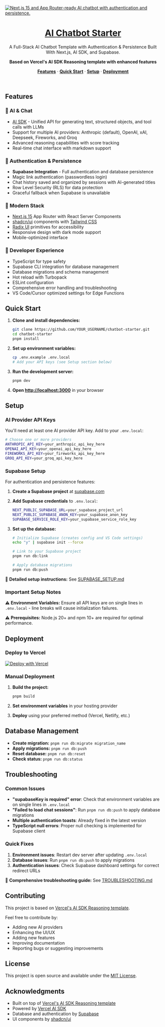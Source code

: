 <a href="https://github.com/YOUR_USERNAME/chatbot-starter">
  <img alt="Next.js 15 and App Router-ready AI chatbot with authentication and persistence." src="app/opengraph-image.png">
  <h1 align="center">AI Chatbot Starter</h1>
</a>

<p align="center">
  A Full-Stack AI Chatbot Template with Authentication & Persistence Built With Next.js, AI SDK, and Supabase.
</p>

<p align="center">
  <strong>Based on Vercel's AI SDK Reasoning template with enhanced features</strong>
</p>

<p align="center">
  <a href="#features"><strong>Features</strong></a> ·
  <a href="#quick-start"><strong>Quick Start</strong></a> ·
  <a href="#setup"><strong>Setup</strong></a> ·
  <a href="#deployment"><strong>Deployment</strong></a>
</p>
<br/>

## Features

### 🤖 AI & Chat

- [AI SDK](https://sdk.vercel.ai/docs) - Unified API for generating text, structured objects, and tool calls with LLMs
- Support for multiple AI providers: Anthropic (default), OpenAI, xAI, Deepseek, Fireworks, and Groq
- Advanced reasoning capabilities with score tracking
- Real-time chat interface with markdown support

### 🔐 Authentication & Persistence

- **Supabase Integration** - Full authentication and database persistence
- Magic link authentication (passwordless login)
- Chat history saved and organized by sessions with AI-generated titles
- Row Level Security (RLS) for data protection
- Graceful fallback when Supabase is unavailable

### 🎨 Modern Stack

- [Next.js 15](https://nextjs.org) App Router with React Server Components
- [shadcn/ui](https://ui.shadcn.com) components with [Tailwind CSS](https://tailwindcss.com)
- [Radix UI](https://radix-ui.com) primitives for accessibility
- Responsive design with dark mode support
- Mobile-optimized interface

### 🚀 Developer Experience

- TypeScript for type safety
- Supabase CLI integration for database management
- Database migrations and schema management
- Hot reload with Turbopack
- ESLint configuration
- Comprehensive error handling and troubleshooting
- VS Code/Cursor optimized settings for Edge Functions

## Quick Start

1. **Clone and install dependencies:**

   ```bash
   git clone https://github.com/YOUR_USERNAME/chatbot-starter.git
   cd chatbot-starter
   pnpm install
   ```

2. **Set up environment variables:**

   ```bash
   cp .env.example .env.local
   # Add your API keys (see Setup section below)
   ```

3. **Run the development server:**

   ```bash
   pnpm dev
   ```

4. **Open [http://localhost:3000](http://localhost:3000)** in your browser

## Setup

### AI Provider API Keys

You'll need at least one AI provider API key. Add to your `.env.local`:

```bash
# Choose one or more providers
ANTHROPIC_API_KEY=your_anthropic_api_key_here
OPENAI_API_KEY=your_openai_api_key_here
FIREWORKS_API_KEY=your_fireworks_api_key_here
GROQ_API_KEY=your_groq_api_key_here
```

### Supabase Setup

For authentication and persistence features:

1. **Create a Supabase project** at [supabase.com](https://supabase.com)

2. **Add Supabase credentials** to `.env.local`:

   ```bash
   NEXT_PUBLIC_SUPABASE_URL=your_supabase_project_url
   NEXT_PUBLIC_SUPABASE_ANON_KEY=your_supabase_anon_key
   SUPABASE_SERVICE_ROLE_KEY=your_supabase_service_role_key
   ```

3. **Set up the database:**

   ```bash
   # Initialize Supabase (creates config and VS Code settings)
   echo "y" | supabase init --force

   # Link to your Supabase project
   pnpm run db:link

   # Apply database migrations
   pnpm run db:push
   ```

📖 **Detailed setup instructions:** See [SUPABASE_SETUP.md](SUPABASE_SETUP.md)

### Important Setup Notes

⚠️ **Environment Variables:** Ensure all API keys are on single lines in `.env.local` - line breaks will cause initialization failures.

⚠️ **Prerequisites:** Node.js 20+ and npm 10+ are required for optimal performance.

## Deployment

### Deploy to Vercel

[![Deploy with Vercel](https://vercel.com/button)](https://vercel.com/new/clone?repository-url=https%3A%2F%2Fgithub.com%2FYOUR_USERNAME%2Fchatbot-starter&env=ANTHROPIC_API_KEY,NEXT_PUBLIC_SUPABASE_URL,NEXT_PUBLIC_SUPABASE_ANON_KEY,SUPABASE_SERVICE_ROLE_KEY&envDescription=AI%20provider%20API%20keys%20and%20Supabase%20credentials)

### Manual Deployment

1. **Build the project:**

   ```bash
   pnpm build
   ```

2. **Set environment variables** in your hosting provider

3. **Deploy** using your preferred method (Vercel, Netlify, etc.)

## Database Management

- **Create migration:** `pnpm run db:migrate migration_name`
- **Apply migrations:** `pnpm run db:push`
- **Reset database:** `pnpm run db:reset`
- **Check status:** `pnpm run db:status`

## Troubleshooting

### Common Issues

- **"supabaseKey is required" error**: Check that environment variables are on single lines in `.env.local`
- **"Failed to load chat sessions"**: Run `pnpm run db:push` to apply database migrations
- **Multiple authentication toasts**: Already fixed in the latest version
- **TypeScript null errors**: Proper null checking is implemented for Supabase client

### Quick Fixes

1. **Environment issues**: Restart dev server after updating `.env.local`
2. **Database issues**: Run `pnpm run db:push` to apply migrations
3. **Authentication issues**: Check Supabase dashboard settings for correct redirect URLs

📖 **Comprehensive troubleshooting guide:** See [TROUBLESHOOTING.md](TROUBLESHOOTING.md)

## Contributing

This project is based on [Vercel's AI SDK Reasoning template](https://github.com/vercel-labs/ai-sdk-preview-reasoning).

Feel free to contribute by:

- Adding new AI providers
- Enhancing the UI/UX
- Adding new features
- Improving documentation
- Reporting bugs or suggesting improvements

## License

This project is open source and available under the [MIT License](LICENSE).

## Acknowledgments

- Built on top of [Vercel's AI SDK Reasoning template](https://github.com/vercel-labs/ai-sdk-preview-reasoning)
- Powered by [Vercel AI SDK](https://sdk.vercel.ai/)
- Database and authentication by [Supabase](https://supabase.com)
- UI components by [shadcn/ui](https://ui.shadcn.com)

